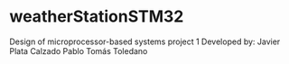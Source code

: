 # weatherStationSTM32
Design of microprocessor-based systems project 1 
Developed by:
Javier Plata Calzado
Pablo Tomás Toledano
